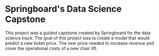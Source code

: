 # Springboard's Data Science Capstone

This project was a guided capstone created by Springboard for the data science track. The goal of this project was to create a model that would predict a new ticket price. The new price needed to increase revenue and cover the operational costs of a new chair lift. 
